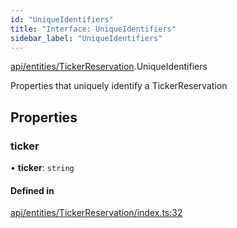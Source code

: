 ```yaml
---
id: "UniqueIdentifiers"
title: "Interface: UniqueIdentifiers"
sidebar_label: "UniqueIdentifiers"
---
```


[api/entities/TickerReservation](../../../../../modules/API/Entities/TickerReservation/TickerReservation.md).UniqueIdentifiers

Properties that uniquely identify a TickerReservation

## Properties

### ticker

• **ticker**: `string`

#### Defined in

[api/entities/TickerReservation/index.ts:32](https://github.com/PolymeshAssociation/polymesh-sdk/blob/d4e2c127f/src/api/entities/TickerReservation/index.ts#L32)
